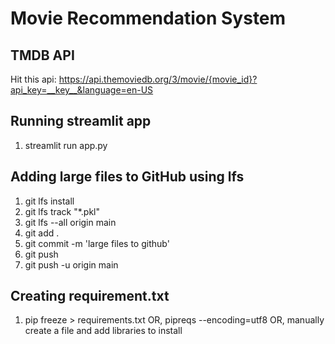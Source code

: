 # Movie Recommendation System

## TMDB API
Hit this api:
https://api.themoviedb.org/3/movie/{movie_id}?api_key=__key__&language=en-US

## Running streamlit app
1. streamlit run app.py

## Adding large files to GitHub using lfs
1. git lfs install
2. git lfs track "*.pkl"
3. git lfs --all origin main
4. git add .
5. git commit -m 'large files to github'
6. git push
7. git push -u origin main

## Creating requirement.txt
1. pip freeze > requirements.txt
OR, pipreqs --encoding=utf8
OR, manually create a file and add libraries to install